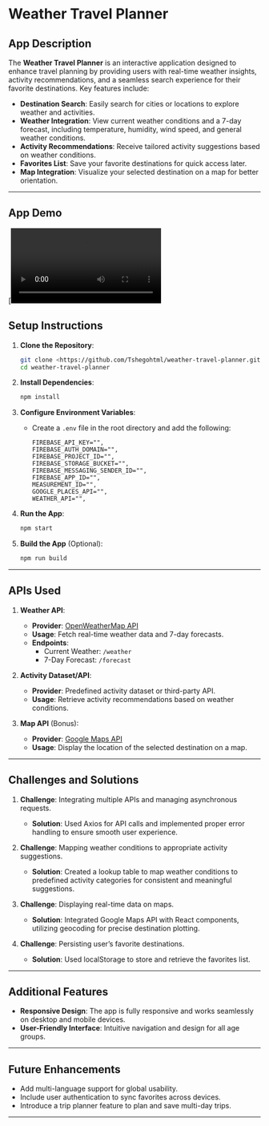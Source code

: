 # Weather Travel Planner

## App Description
The **Weather Travel Planner** is an interactive application designed to enhance travel planning by providing users with real-time weather insights, activity recommendations, and a seamless search experience for their favorite destinations. Key features include:

- **Destination Search**: Easily search for cities or locations to explore weather and activities.
- **Weather Integration**: View current weather conditions and a 7-day forecast, including temperature, humidity, wind speed, and general weather conditions.
- **Activity Recommendations**: Receive tailored activity suggestions based on weather conditions.
- **Favorites List**: Save your favorite destinations for quick access later.
- **Map Integration**: Visualize your selected destination on a map for better orientation.

---

## App Demo
[![Watch the video](https://raw.githubusercontent.com/Tshegohtml/weather-travel-planner/main/demo.mp4)

## Setup Instructions

1. **Clone the Repository**:
   ```bash
   git clone <https://github.com/Tshegohtml/weather-travel-planner.git>
   cd weather-travel-planner
   ```

2. **Install Dependencies**:
   ```bash
   npm install
   ```

3. **Configure Environment Variables**:
   - Create a `.env` file in the root directory and add the following:
     ```env
     FIREBASE_API_KEY="",
     FIREBASE_AUTH_DOMAIN="",
     FIREBASE_PROJECT_ID="",
     FIREBASE_STORAGE_BUCKET="",
     FIREBASE_MESSAGING_SENDER_ID="",
     FIREBASE_APP_ID="",
     MEASUREMENT_ID="",
     GOOGLE_PLACES_API="",
     WEATHER_API="",
     ```

4. **Run the App**:
   ```bash
   npm start
   ```

5. **Build the App** (Optional):
   ```bash
   npm run build
   ```

---

## APIs Used

1. **Weather API**:
   - **Provider**: [OpenWeatherMap API](https://openweathermap.org/)
   - **Usage**: Fetch real-time weather data and 7-day forecasts.
   - **Endpoints**:
     - Current Weather: `/weather`
     - 7-Day Forecast: `/forecast`

2. **Activity Dataset/API**:
   - **Provider**: Predefined activity dataset or third-party API.
   - **Usage**: Retrieve activity recommendations based on weather conditions.

3. **Map API** (Bonus):
   - **Provider**: [Google Maps API](https://developers.google.com/maps)
   - **Usage**: Display the location of the selected destination on a map.

---

## Challenges and Solutions

1. **Challenge**: Integrating multiple APIs and managing asynchronous requests.
   - **Solution**: Used Axios for API calls and implemented proper error handling to ensure smooth user experience.

2. **Challenge**: Mapping weather conditions to appropriate activity suggestions.
   - **Solution**: Created a lookup table to map weather conditions to predefined activity categories for consistent and meaningful suggestions.

3. **Challenge**: Displaying real-time data on maps.
   - **Solution**: Integrated Google Maps API with React components, utilizing geocoding for precise destination plotting.

4. **Challenge**: Persisting user’s favorite destinations.
   - **Solution**: Used localStorage to store and retrieve the favorites list.


---

## Additional Features
- **Responsive Design**: The app is fully responsive and works seamlessly on desktop and mobile devices.
- **User-Friendly Interface**: Intuitive navigation and design for all age groups.

---

## Future Enhancements
- Add multi-language support for global usability.
- Include user authentication to sync favorites across devices.
- Introduce a trip planner feature to plan and save multi-day trips.

---



